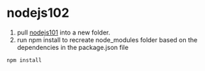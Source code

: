 # nodejs102

1. pull [nodejs101](https://github.com/designerkenji/nodejs101) into a new folder. 
2. run npm install to recreate node_modules folder based on the dependencies in the package.json file
```js
npm install
```
